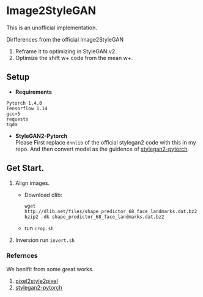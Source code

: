 # Image2StyleGAN

This is an unofficial implementation. 

Dirfferences from the official Image2StyleGAN
1. Reframe it to optimizing in StyleGAN v2.
2. Optimize the shift w+ code from the mean w+. 

## Setup
- **Requirements**   
```
Pytorch 1.4.0
Tensorflow 1.14
gcc>5
requests
tqdm
```

- **StyleGAN2-Pytorch**   
Please First replace `dnnlib` of the official stylegan2 code with this in my repo. And then convert model as the guidence of [stylegan2-pytorch](https://github.com/rosinality/stylegan2-pytorch).

## Get Start.
1. Align images. 
    * Download dlib: 
        ```
        wget http://dlib.net/files/shape_predictor_68_face_landmarks.dat.bz2
        bzip2 -dk shape_predictor_68_face_landmarks.dat.bz2
        ```
    * run `crop.sh`

2. Inversion
    run `invert.sh`
    

### Refernces
We benifit from some great works.
1. [pixel2style2pixel](https://github.com/eladrich/pixel2style2pixel)
2. [stylegan2-pytorch](https://github.com/rosinality/stylegan2-pytorch)
